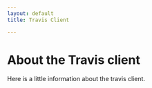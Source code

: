 ```yaml
---
layout: default
title: Travis Client

---
```

# About the Travis client

Here is a little information about the travis client.
